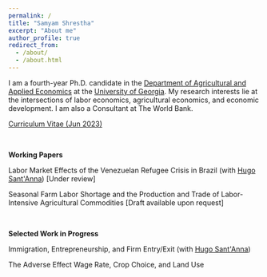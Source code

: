 ```yaml
---
permalink: /
title: "Samyam Shrestha"
excerpt: "About me"
author_profile: true
redirect_from: 
  - /about/
  - /about.html
---
```


I am a fourth-year Ph.D. candidate in the [Department of Agricultural and Applied Economics](https://agecon.uga.edu/) at the [University of Georgia](https://uga.edu). My research interests lie at the intersections of labor economics, agricultural economics, and economic development. I am also a Consultant at The World Bank.

[Curriculum Vitae (Jun 2023)](https://shsamyam.github.io/files/CV_Jun_11.pdf)

<p>&nbsp;</p>

**Working Papers**

Labor Market Effects of the Venezuelan Refugee Crisis in Brazil (with [Hugo Sant'Anna](https://hsantanna.org/)) [Under review]

Seasonal Farm Labor Shortage and the Production and Trade of Labor-Intensive Agricultural Commodities [Draft available upon request]

<p>&nbsp;</p>

**Selected Work in Progress**

Immigration, Entrepreneurship, and Firm Entry/Exit (with [Hugo Sant'Anna](https://hsantanna.org/))

The Adverse Effect Wage Rate, Crop Choice, and Land Use
